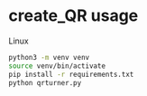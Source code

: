 # create_QR usage

Linux

```bash
python3 -m venv venv
source venv/bin/activate
pip install -r requirements.txt
python qrturner.py
``` 
